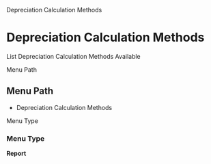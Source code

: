 
Depreciation Calculation Methods
# Depreciation Calculation Methods


List Depreciation Calculation Methods Available

Menu Path
## Menu Path



- Depreciation Calculation Methods

Menu Type
### Menu Type

**Report**

